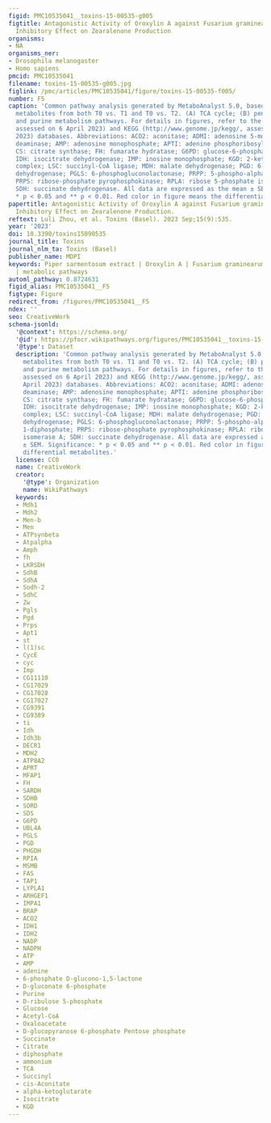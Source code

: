 ```yaml
---
figid: PMC10535041__toxins-15-00535-g005
figtitle: Antagonistic Activity of Oroxylin A against Fusarium graminearum and Its
  Inhibitory Effect on Zearalenone Production
organisms:
- NA
organisms_ner:
- Drosophila melanogaster
- Homo sapiens
pmcid: PMC10535041
filename: toxins-15-00535-g005.jpg
figlink: /pmc/articles/PMC10535041/figure/toxins-15-00535-f005/
number: F5
caption: 'Common pathway analysis generated by MetaboAnalyst 5.0, based on differential
  metabolites from both T0 vs. T1 and T0 vs. T2. (A) TCA cycle; (B) pentose phosphate
  and purine metabolism pathways. For details in figures, refer to the SGD (http://pathway.yeastgenome.org/,
  assessed on 6 April 2023) and KEGG (http://www.genome.jp/kegg/, assessed on 6 April
  2023) databases. Abbreviations: ACO2: aconitase; ADMI: adenosine 5-monophosphate
  deaminase; AMP: adenosine monophosphate; APTI: adenine phosphoribosyltransferase;
  CS: citrate synthase; FH: fumarate hydratase; G6PD: glucose-6-phosphate dehydrogenase;
  IDH: isocitrate dehydrogenase; IMP: inosine monophosphate; KGD: 2-ketoglutarate–dehydrogenase
  complex; LSC: succinyl-CoA ligase; MDH: malate dehydrogenase; PGD: 6-phosphogluconate
  dehydrogenase; PGLS: 6-phosphogluconolactonase; PRPP: 5-phospho-alpha-D-ribose 1-diphosphate;
  PRPS: ribose-phosphate pyrophosphokinase; RPLA: ribose 5-phosphate isomerase A;
  SDH: succinate dehydrogenase. All data are expressed as the mean ± SEM. Significance:
  * p < 0.05 and ** p < 0.01. Red color in figure means the differential metabolites.'
papertitle: Antagonistic Activity of Oroxylin A against Fusarium graminearum and Its
  Inhibitory Effect on Zearalenone Production.
reftext: Luli Zhou, et al. Toxins (Basel). 2023 Sep;15(9):535.
year: '2023'
doi: 10.3390/toxins15090535
journal_title: Toxins
journal_nlm_ta: Toxins (Basel)
publisher_name: MDPI
keywords: Piper sarmentosum extract | Oroxylin A | Fusarium graminearum | zearalenone
  | metabolic pathways
automl_pathway: 0.8724631
figid_alias: PMC10535041__F5
figtype: Figure
redirect_from: /figures/PMC10535041__F5
ndex: ''
seo: CreativeWork
schema-jsonld:
  '@context': https://schema.org/
  '@id': https://pfocr.wikipathways.org/figures/PMC10535041__toxins-15-00535-g005.html
  '@type': Dataset
  description: 'Common pathway analysis generated by MetaboAnalyst 5.0, based on differential
    metabolites from both T0 vs. T1 and T0 vs. T2. (A) TCA cycle; (B) pentose phosphate
    and purine metabolism pathways. For details in figures, refer to the SGD (http://pathway.yeastgenome.org/,
    assessed on 6 April 2023) and KEGG (http://www.genome.jp/kegg/, assessed on 6
    April 2023) databases. Abbreviations: ACO2: aconitase; ADMI: adenosine 5-monophosphate
    deaminase; AMP: adenosine monophosphate; APTI: adenine phosphoribosyltransferase;
    CS: citrate synthase; FH: fumarate hydratase; G6PD: glucose-6-phosphate dehydrogenase;
    IDH: isocitrate dehydrogenase; IMP: inosine monophosphate; KGD: 2-ketoglutarate–dehydrogenase
    complex; LSC: succinyl-CoA ligase; MDH: malate dehydrogenase; PGD: 6-phosphogluconate
    dehydrogenase; PGLS: 6-phosphogluconolactonase; PRPP: 5-phospho-alpha-D-ribose
    1-diphosphate; PRPS: ribose-phosphate pyrophosphokinase; RPLA: ribose 5-phosphate
    isomerase A; SDH: succinate dehydrogenase. All data are expressed as the mean
    ± SEM. Significance: * p < 0.05 and ** p < 0.01. Red color in figure means the
    differential metabolites.'
  license: CC0
  name: CreativeWork
  creator:
    '@type': Organization
    name: WikiPathways
  keywords:
  - Mdh1
  - Mdh2
  - Men-b
  - Men
  - ATPsynbeta
  - Atpalpha
  - Amph
  - fh
  - LKRSDH
  - SdhB
  - SdhA
  - Sodh-2
  - SdhC
  - Zw
  - Pgls
  - Pgd
  - Prps
  - Apt1
  - st
  - l(1)sc
  - CycE
  - cyc
  - Imp
  - CG11110
  - CG17029
  - CG17028
  - CG17027
  - CG9391
  - CG9389
  - ti
  - Idh
  - Idh3b
  - DECR1
  - MDH2
  - ATP8A2
  - APRT
  - MFAP1
  - FH
  - SARDH
  - SDHB
  - SORD
  - SDS
  - G6PD
  - UBL4A
  - PGLS
  - PGD
  - PHGDH
  - RPIA
  - MSMB
  - FAS
  - TAP1
  - LYPLA1
  - ARHGEF1
  - IMPA1
  - BRAP
  - ACO2
  - IDH1
  - IDH2
  - NADP
  - NADPH
  - ATP
  - AMP
  - adenine
  - 6-phosphate D-glucono-1,5-lactone
  - D-gluconate 6-phosphate
  - Purine
  - D-ribulose 5-phosphate
  - Glucose
  - Acetyl-CoA
  - Oxaloacetate
  - D-glucopyranose 6-phosphate Pentose phosphate
  - Succinate
  - Citrate
  - diphosphate
  - ammonium
  - TCA
  - Succinyl
  - cis-Aconitate
  - alpha-ketoglutarate
  - Isocitrate
  - KGD
---
```

